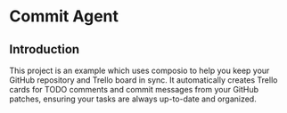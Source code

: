 # Commit Agent

## Introduction
This project is an example which uses composio to help you keep your GitHub repository and Trello board in sync. 
It automatically creates Trello cards for TODO comments and commit messages from your GitHub patches, ensuring your tasks are always 
up-to-date and organized.
